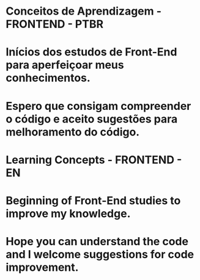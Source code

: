 # Conceitos de Aprendizagem - FRONTEND - PTBR

# Inícios dos estudos de Front-End para aperfeiçoar meus conhecimentos.
# Espero que consigam compreender o código e aceito sugestões para melhoramento do código.

# Learning Concepts - FRONTEND - EN

# Beginning of Front-End studies to improve my knowledge.
# Hope you can understand the code and I welcome suggestions for code improvement.